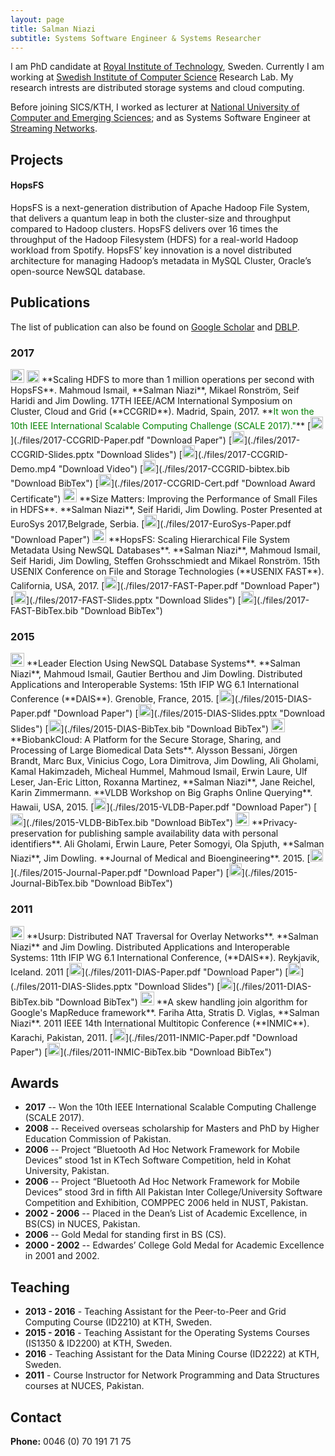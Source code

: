 ```yaml
---
layout: page
title: Salman Niazi 
subtitle: Systems Software Engineer & Systems Researcher 
---
```


I am PhD candidate at [Royal Institute of Technology](http://www.kth.se">KTH</a>), Sweden. Currently I am working at [Swedish Institute of Computer Science](http://www.sics.se) Research Lab. My research intrests are distributed storage systems and cloud computing.

Before joining SICS/KTH, I worked as lecturer at [National University of Computer and Emerging Sciences](http://nu.edu.pk"); and as Systems Software Engineer at [Streaming Networks](http://www.streaming-networks.com").

## Projects

#### HopsFS
HopsFS is a next-generation distribution of Apache Hadoop File System, that delivers a quantum leap in both the cluster-size and throughput compared to Hadoop clusters. HopsFS delivers over 16 times the throughput of the Hadoop Filesystem (HDFS) for a real-world Hadoop workload from Spotify. HopsFS’ key innovation is a novel distributed architecture for managing Hadoop’s metadata in MySQL Cluster, Oracle’s open-source NewSQL database.


## Publications

The list of publication can also be found on [Google Scholar](https://scholar.google.se/citations?user=QKzyMtUAAAAJ&hl=en) and [DBLP](http://dblp.uni-trier.de/pers/hd/n/Niazi:Salman).

### 2017

<img src="https://img.shields.io/badge/-Conference%20Paper-green.svg?style=plastic" height="22px">
<img src="../img/award.png" height="20px">
**Scaling HDFS to more than 1 million operations per second with HopsFS**. Mahmoud Ismail, **Salman Niazi**, Mikael Ronström, Seif Haridi and Jim Dowling. 17TH IEEE/ACM International Symposium on Cluster, Cloud and Grid (**CCGRID**). Madrid, Spain, 2017.
**<span style="color:green">It won the 10th IEEE International Scalable Computing Challenge (SCALE 2017)."</span>**
[<img src="../img/pdf.png" height="20px">](./files/2017-CCGRID-Paper.pdf  "Download Paper")
[<img src="../img/slides.png" height="20px">](./files/2017-CCGRID-Slides.pptx "Download Slides")
[<img src="../img/video.png" height="20px">](./files/2017-CCGRID-Demo.mp4 "Download Video")
[<img src="../img/bibtex.png" height="20px">](./files/2017-CCGRID-bibtex.bib "Download BibTex")
[<img src="../img/award.png" height="20px">](./files/2017-CCGRID-Cert.pdf "Download Award Certificate")


<img src="https://img.shields.io/badge/-Conference%20Poster-lightgrey.svg?style=plastic" height="22px">
**Size Matters: Improving the Performance of Small Files in HDFS**. **Salman Niazi**, Seif Haridi, Jim Dowling. Poster Presented at EuroSys 2017,Belgrade, Serbia.
[<img src="../img/pdf.png" height="20px">](./files/2017-EuroSys-Paper.pdf  "Download Paper")

<img src="https://img.shields.io/badge/-Conference%20Paper-green.svg?style=plastic" height="22px">
**HopsFS: Scaling Hierarchical File System Metadata Using NewSQL Databases**. **Salman Niazi**, Mahmoud Ismail, Seif Haridi, Jim Dowling, Steffen Grohsschmiedt and Mikael Ronström. 15th USENIX Conference on File and Storage Technologies (**USENIX FAST**). California, USA, 2017.
[<img src="../img/pdf.png" height="20px">](./files/2017-FAST-Paper.pdf  "Download Paper")
[<img src="../img/slides.png" height="20px">](./files/2017-FAST-Slides.pptx "Download Slides")
[<img src="../img/bibtex.png" height="20px">](./files/2017-FAST-BibTex.bib "Download BibTex")

### 2015

<img src="https://img.shields.io/badge/-Conference%20Paper-green.svg?style=plastic" height="22px">
**Leader Election Using NewSQL Database Systems**. **Salman Niazi**, Mahmoud Ismail, Gautier Berthou and Jim Dowling. Distributed Applications and Interoperable Systems: 15th IFIP WG 6.1 International Conference (**DAIS**). Grenoble, France, 2015.
[<img src="../img/pdf.png" height="20px">](./files/2015-DIAS-Paper.pdf  "Download Paper")
[<img src="../img/slides.png" height="20px">](./files/2015-DIAS-Slides.pptx "Download Slides")
[<img src="../img/bibtex.png" height="20px">](./files/2015-DIAS-BibTex.bib "Download BibTex")

<img src="https://img.shields.io/badge/-Workshop%20Paper-yellowgreen.svg?style=plastic" height="22px">
**BiobankCloud: A Platform for the Secure Storage, Sharing, and Processing of Large Biomedical Data Sets**. Alysson Bessani, Jörgen Brandt, Marc Bux, Vinicius Cogo, Lora Dimitrova, Jim Dowling, Ali Gholami, Kamal Hakimzadeh, Micheal Hummel, Mahmoud Ismail, Erwin Laure, Ulf Leser, Jan-Eric Litton, Roxanna Martinez, **Salman Niazi**, Jane Reichel, Karin Zimmermann. **VLDB Workshop on Big Graphs Online Querying**. Hawaii, USA, 2015.
[<img src="../img/pdf.png" height="20px">](./files/2015-VLDB-Paper.pdf  "Download Paper")
[<img src="../img/bibtex.png" height="20px">](./files/2015-VLDB-BibTex.bib "Download BibTex")
    
<img src="https://img.shields.io/badge/-Journal%20Paper-red.svg?style=plastic" height="22px">
**Privacy-preservation for publishing sample availability data with personal identifiers**. Ali Gholami, Erwin Laure, Peter Somogyi, Ola Spjuth, **Salman Niazi**, Jim Dowling. **Journal of Medical and Bioengineering**. 2015.
[<img src="../img/pdf.png" height="20px">](./files/2015-Journal-Paper.pdf  "Download Paper")
[<img src="../img/bibtex.png" height="20px">](./files/2015-Journal-BibTex.bib "Download BibTex")

### 2011

<img src="https://img.shields.io/badge/-Conference%20Paper-green.svg?style=plastic" height="22px">
**Usurp: Distributed NAT Traversal for Overlay Networks**. **Salman Niazi** and Jim Dowling. Distributed Applications and Interoperable Systems: 11th IFIP WG 6.1 International Conference, (**DAIS**). Reykjavik, Iceland. 2011
[<img src="../img/pdf.png" height="20px">](./files/2011-DIAS-Paper.pdf  "Download Paper")
[<img src="../img/slides.png" height="20px">](./files/2011-DIAS-Slides.pptx "Download Slides")
[<img src="../img/bibtex.png" height="20px">](./files/2011-DIAS-BibTex.bib "Download BibTex")

<img src="https://img.shields.io/badge/-Conference%20Paper-green.svg?style=plastic" height="22px">
**A skew handling join algorithm for Google's MapReduce framework**. Fariha Atta, Stratis D. Viglas, **Salman Niazi**. 2011 IEEE 14th International Multitopic Conference (**INMIC**). Karachi, Pakistan, 2011.
[<img src="../img/pdf.png" height="20px">](./files/2011-INMIC-Paper.pdf  "Download Paper")
[<img src="../img/bibtex.png" height="20px">](./files/2011-INMIC-BibTex.bib "Download BibTex")

## Awards
- **2017** -- Won the 10th IEEE International Scalable Computing Challenge (SCALE 2017).
- **2008** -- Received overseas scholarship for Masters and PhD by Higher Education Commission of Pakistan.
- **2006** -- Project “Bluetooth Ad Hoc Network Framework for Mobile Devices” stood 1st in KTech Software Competition, held in Kohat University, Pakistan.
- **2006** -- Project “Bluetooth Ad Hoc Network Framework for Mobile Devices” stood 3rd in fifth All Pakistan Inter College/University Software Competition and Exhibition, COMPPEC 2006 held in NUST, Pakistan.
- **2002 - 2006** -- Placed in the Dean’s List of Academic Excellence, in BS(CS) in NUCES, Pakistan. 
- **2006** -- Gold Medal for standing first in BS (CS).
- **2000 - 2002** -- Edwardes’ College Gold Medal for Academic Excellence in 2001 and 2002.

## Teaching 

- **2013 - 2016** - Teaching Assistant for the Peer-to-Peer and Grid Computing Course (ID2210) at KTH, Sweden.
- **2015 - 2016** - Teaching Assistant for the Operating Systems Courses (IS1350 & ID2200) at KTH, Sweden.
- **2016** - Teaching Assistant for the Data Mining Course (ID2222) at KTH, Sweden.
- **2011** - Course Instructor for Network Programming and Data Structures courses at NUCES, Pakistan.  


## Contact

<script language="JavaScript">
var username = "smkniazi";
var hostname = "kth[.]se"; 
var linktext = username + "(at)" + hostname ;
document.write("<b>Email:  </b><a href='" + "mail" + "to:" + username + "(at)" + hostname + "'>" + linktext + "</a>");
</script>
<script language="JavaScript">
var username = "salman[dot]nz";
var hostname = "gmail[.]com"; 
var linktext = username + "(at)" + hostname ;
document.write(", <a href='" + "mail" + "to:" + username + "(at)" + hostname + "'>" + linktext + "</a>");
</script>
**Phone:** 0046 (0) 70 191 71 75





